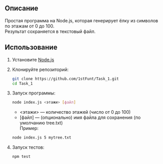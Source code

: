 ## Описание
Простая программа на Node.js, которая генерирует ёлку из символов по этажам от 0 до 100.  
Результат сохраняется в текстовый файл.

## Использование

1. Установите [Node.js](https://nodejs.org/)
2. Клонируйте репозиторий:

   ```bash
   git clone https://github.com/1stFunt/Task_1.git
   cd Task_1
   ```
3. Запуск программы:

    ```bash
   node index.js <этажи> [файл]
   ```
   - <этажи> — количество этажей (число от 0 до 100)
   - [файл] — (опционально) имя файла для сохранения (по умолчанию tree.txt)  
   Пример:
   ```bash
   node index.js 5 mytree.txt
   ```
4. Запуск тестов:

   ```bash
   npm test
   ```